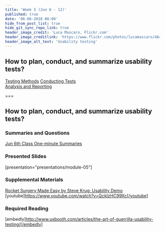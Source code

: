```yaml
---
title: 'Week 5 (Jun 6 - 12)'
published: true
date: '06-06-2018 00:00'
hide_from_post_list: true
hide_git_sync_repo_link: true
header_image_credit: 'Luca Mascaro, Flickr.com'
header_image_creditlink: 'https://www.flickr.com/photos/lucamascaro/4642289926/in/album-72157624141181008/'
header_image_alt_text: 'Usability testing'
---
```


## How to plan, conduct, and summarize usability tests?  
[Testing Methods](../../presentations/module-05#/module-05-4)
[Conducting Tests](../../presentations/module-05#/module-05-5)  
[Analysis and Reporting](../../presentations/module-05#/module-05-6)  

===

## **How to plan, conduct, and summarize usability tests?**

### Summaries and Questions  
[Jun 6th Class One-minute Summaries](https://canvas.sfu.ca/courses/55288/assignments)

### Presented Slides  
[presentation="presentations/module-05"]

### Supplemental Materials  
[Rocket Surgery Made Easy by Steve Krug: Usability Demo](https://www.youtube.com/watch?v=QckIzHC99Xc)  
[youtube]https://www.youtube.com/watch?v=QckIzHC99Xc[/youtube]  

### Required Reading  
[embedly]http://www.uxbooth.com/articles/the-art-of-guerrilla-usability-testing/[/embedly]
